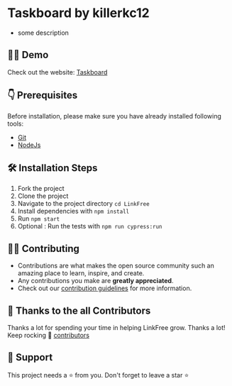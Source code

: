 # Taskboard by killerkc12

- some description

## 👨‍💻 Demo

Check out the website: [Taskboard](https://taskboard-killerkc12.vercel.app/)

## 👇 Prerequisites

Before installation, please make sure you have already installed following tools:

- [Git](https://git-scm.com/downloads)
- [NodeJs](https://nodejs.org/en/download/)

## 🛠️ Installation Steps

1. Fork the project
2. Clone the project
3. Navigate to the project directory `cd LinkFree`
4. Install dependencies with `npm install`
5. Run `npm start`
6. Optional : Run the tests with `npm run cypress:run`

<!-- Alternatively, skip all the steps by using [![Gitpod Ready-to-Code](https://img.shields.io/badge/Gitpod-Ready--to--Code-blue?logo=gitpod)](https://gitpod.io/#https://github.com/EddieHubCommunity/LinkFree/) -->

## 👨‍💻 Contributing

- Contributions are what makes the open source community such an amazing place to learn, inspire, and create.
- Any contributions you make are **greatly appreciated**.
- Check out our [contribution guidelines](https://github.com/killerkc12/Taskboard/blob/master/Contributing.md) for more information.

## 💪 Thanks to the all Contributors

Thanks a lot for spending your time in helping LinkFree grow. Thanks a lot! Keep rocking 🍻
[contributors](https://github.com/killerkc12/Taskboard/graphs/contributors)

## 🙏 Support

This project needs a ⭐️ from you. Don't forget to leave a star ⭐️
